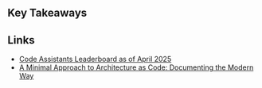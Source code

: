 ## Key Takeaways


## Links
- [Code Assistants Leaderboard as of April 2025](https://github.com/epam/AIRUN-Engineering-Benchmark/blob/main/pages/sandbox-test/code-assistants-2025.md)
- [A Minimal Approach to Architecture as Code: Documenting the Modern Way](https://github.com/max-arshinov/masad)

